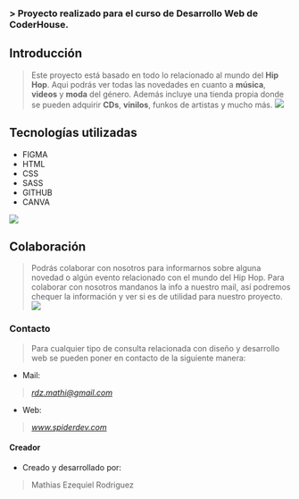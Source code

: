 
### > Proyecto realizado para el curso de Desarrollo Web de **CoderHouse**.

## Introducción

> Este proyecto está basado en todo lo relacionado al mundo del **Hip Hop**.
Aqui podrás ver todas las novedades en cuanto a **música**, **videos** y **moda** del género.
Además incluye una tienda propia donde se pueden adquirir **CDs**, **vinilos**, funkos de artistas y mucho más.
[![](https://img.freepik.com/free-vector/colorful-naive-hip-hop-stickers_52683-66213.jpg?w=740&t=st=1685818595~exp=1685819195~hmac=589e3ba207da6c10bca7d988fc1734e9aaa9a030d14fcba4b84d132230b5cf4f)](http://https://img.freepik.com/free-vector/colorful-naive-hip-hop-stickers_52683-66213.jpg?w=740&t=st=1685818595~exp=1685819195~hmac=589e3ba207da6c10bca7d988fc1734e9aaa9a030d14fcba4b84d132230b5cf4f)

## Tecnologías utilizadas

- FIGMA
- HTML
- CSS
- SASS
- GITHUB
- CANVA

[![](https://img.freepik.com/free-vector/website-interface-development-planning-devops-team-flat-characters-working-ui-ux-content-design-computer-software-creation-web-development_335657-2645.jpg?w=740&t=st=1685819022~exp=1685819622~hmac=9f0c37c27b4f83ec07dd90d8ac23a8a06e1d08d33a87ed72445378082a702d0e)](http://https://img.freepik.com/free-vector/website-interface-development-planning-devops-team-flat-characters-working-ui-ux-content-design-computer-software-creation-web-development_335657-2645.jpg?w=740&t=st=1685819022~exp=1685819622~hmac=9f0c37c27b4f83ec07dd90d8ac23a8a06e1d08d33a87ed72445378082a702d0e)

## Colaboración

> Podrás colaborar con nosotros para informarnos sobre alguna novedad o algún evento relacionado con el mundo del Hip Hop.
Para colaborar con nosotros mandanos la info a nuestro mail, así podremos chequer la información y ver si es de utilidad para nuestro proyecto.
[![](https://img.freepik.com/free-vector/flat-design-blank-email-template_23-2149954068.jpgrd?w=996&t=st=1685819147~exp=1685819747~hmac=1dd22f6f6ec4fbd8ad2245fd753c25eb2d4d13ce95d41c1fca175acc71afaf0e)](http://https://img.freepik.com/free-vector/flat-design-blank-email-template_23-2149954068.jpg?w=996&t=st=1685819147~exp=1685819747~hmac=1dd22f6f6ec4fbd8ad2245fd753c25eb2d4d13ce95d41c1fca175acc71afaf0e)

### Contacto

> Para cualquier tipo de consulta relacionada con diseño y desarrollo web se pueden poner en contacto de la siguiente manera:

- Mail:
> *rdz.mathi@gmail.com*
- Web:
> *www.spiderdev.com*

#### Creador

- Creado y desarrollado por:
> Mathias Ezequiel Rodriguez
